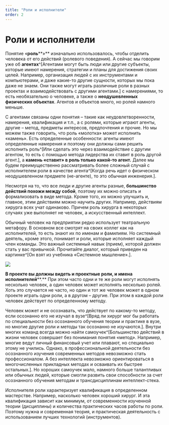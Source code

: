 ```yaml
---
title: "Роли и исполнители"
order: 2
---
```


# Роли и исполнители

Понятие «**роль****»** изначально использовалось, чтобы отделить человека от его действий (ролевого поведения). А сейчас мы говорим уже об **агентах**^[Агентами могут быть люди или другие субъекты, которые имеют намерения, стратегии и планы для достижения своих целей. Например, организация людей с их инструментами и компьютерами, и даже какие-то другие сущности, которых мы пока даже не знаем. Они также могут играть различные роли в разных проектах и взаимодействовать с другими агентами.] с намерениями, то есть необязательно о человеке, а также о **неодушевленных физических объектах**. Агентов и объектов много, но ролей намного меньше.

С агентами связаны одни понятия – такие как неудовлетворенности, намерения, квалификация и т.п., а с ролями, которые играют агенты, другие – метод, предметы интересов, предпочтения и прочие. Но мы можем также говорить, что роль «молотка» может исполнить «камень». Есть определенные особенности: агенты имеют определенные намерения и поэтому они должны сами решить исполнить роль^[Или сделать это через взаимодействие с другим агентом, то есть с помощью метода лидерства их ставит в роль другой агент.], а **камень «ставит» в роль только какой-то агент.** Далее мы будем преимущественно рассматривать более сложный случай с исполнителем роли в качестве агента^[Когда речь идет о физическом неодушевленном предмете (не-агенте), то это обычная инженерия.].

Несмотря на то, что все люди и другие агенты разные, **большинство действий похожи между собой**, поэтому их можно описать и формализовать в виде метода. Кроме того, их можно улучшить и, главное, этим действиям можно научить других. Например, действиям хирурга всех учат одинаково. Причем роль хирурга в некоторых случаях уже выполняет не человек, а искусственный интеллект.

Обычный человек на предприятии редко использует театральную метафору. В основном все смотрят на своих коллег как на исполнителей, то есть знают их по именам и фамилиям. Но системный деятель, кроме этого, понимает и роли, которые исполняет каждый член команды. Это важный системный навык (прием), которой должен стать у вас привычкой. Прочитайте диалог, который приведен на картинке^[Он взят из учебника «Системное мышление».].

![](/ru/systems-thinking-introduction/10.png)

**В проекте вы должны видеть и проектные роли, и имена** **исполнителей****.** При этом часто одни и те же роли могут исполнять несколько человек, а один человек может исполнять несколько ролей. Хоть это случается не часто, но один и тот же человек может в одном проекте играть одни роли, а в другом – другие. При этом в каждой роли человек действует по определенному методу.

Человек может и не осознавать, что действует по какому-то методу, если осознанно его не изучал в вузе^[Вряд ли хирург мог бы работать по специальности без осознанного обучения теории и практике в вузе, но многие другие роли и методы так осознанно не изучаются.]. Внутри многих команд всегда можно найти самоучек^[Большинство действий в жизни человек совершает без понимания понятия «метод». Например, многие ведут личный финансовый учет или плавают, но специально этому не учились. Однако, в профессиональной деятельности без осознанного изучения современных методов невозможно стать профессионалом. А без интеллекта невозможно ориентироваться в многочисленных прикладных методах и осваивать их быстрее остальных.]. Но хороших самоучек мало, намного больше талантливых или обычных людей, которые смогли развить свои способности за счет осознанного обучения методам и трансдисциплинам интеллект-стека.

Исполнителя роли характеризует квалификация в определенном мастерстве. Например, насколько человек хороший хирург. И эта квалификация зависит как минимум, от современности изученной теории (дисциплины) и количества практических часов работы по роли. Поэтому нужна и современная теория, и практическая деятельность с использованием лучших технологий (инструментов).